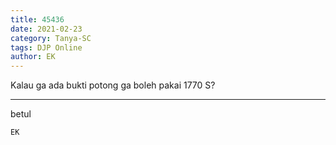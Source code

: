 ```yaml
---
title: 45436
date: 2021-02-23
category: Tanya-SC
tags: DJP Online
author: EK
---
```


Kalau ga ada bukti potong ga boleh pakai 1770 S?

---

betul

`EK`
